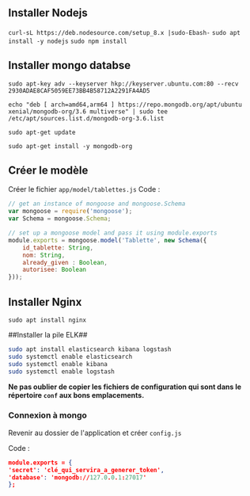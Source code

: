 ## Installer Nodejs ##
`curl-sL https://deb.nodesource.com/setup_8.x |sudo-Ebash-`
`sudo apt install -y nodejs`
`sudo npm install`

## Installer mongo databse ##
`sudo apt-key adv --keyserver hkp://keyserver.ubuntu.com:80 --recv 2930ADAE8CAF5059EE73BB4B58712A2291FA4AD5`

`echo "deb [ arch=amd64,arm64 ] https://repo.mongodb.org/apt/ubuntu xenial/mongodb-org/3.6 multiverse" | sudo tee /etc/apt/sources.list.d/mongodb-org-3.6.list`

`sudo apt-get update`

`sudo apt-get install -y mongodb-org`


## Créer le modèle  ##
Créer le fichier  `app/model/tablettes.js`
Code :

```js
// get an instance of mongoose and mongoose.Schema
var mongoose = require('mongoose');
var Schema = mongoose.Schema;

// set up a mongoose model and pass it using module.exports
module.exports = mongoose.model('Tablette', new Schema({
    id_tablette: String,
    nom: String,
    already_given : Boolean,
    autorisee: Boolean
}));
```



## Installer Nginx ##
`sudo apt install nginx`

##Installer la pile ELK##
```bash
sudo apt install elasticsearch kibana logstash
sudo systemctl enable elasticsearch
sudo systemctl enable kibana
sudo systemctl enable logstash
```

**Ne pas oublier de copier les fichiers de configuration qui sont dans le répertoire `conf` aux bons emplacements.**

### Connexion à mongo

Revenir au dossier de l'application et créer `config.js`

Code :

```json
module.exports = {
'secret': 'clé_qui_servira_a_generer_token',
'database': 'mongodb://127.0.0.1:27017'
};
```


